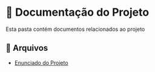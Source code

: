 # 📂 Documentação do Projeto
Esta pasta contém documentos relacionados ao projeto

## 📄 Arquivos
- [Enunciado do Projeto](./LAB01/Docs/LAB01-Sistema-de-Matriculas.pdf)
